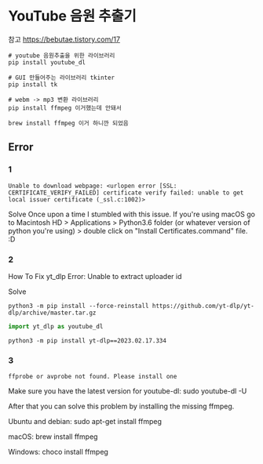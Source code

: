 # YouTube 음원 추출기
참고
https://bebutae.tistory.com/17


~~~ shell
# youtube 음원추출을 위한 라이브러리
pip install youtube_dl

# GUI 만들어주는 라이브러리 tkinter
pip install tk

# webm -> mp3 변환 라이브러리
pip install ffmpeg 이거했는데 안돼서

brew install ffmpeg 이거 하니깐 되었음
~~~





## Error

### 1
~~~ log
Unable to download webpage: <urlopen error [SSL: CERTIFICATE_VERIFY_FAILED] certificate verify failed: unable to get local issuer certificate (_ssl.c:1002)>
~~~

Solve
Once upon a time I stumbled with this issue. If you're using macOS go to Macintosh HD > Applications > Python3.6 folder (or whatever version of python you're using) > double click on "Install Certificates.command" file. :D

### 2
How To Fix yt_dlp Error: Unable to extract uploader id

Solve
~~~ shell
python3 -m pip install --force-reinstall https://github.com/yt-dlp/yt-dlp/archive/master.tar.gz
~~~

~~~ python
import yt_dlp as youtube_dl
~~~

~~~ shell
python3 -m pip install yt-dlp==2023.02.17.334
~~~ 

### 3 
~~~ log
ffprobe or avprobe not found. Please install one
~~~

Make sure you have the latest version for youtube-dl:
sudo youtube-dl -U

After that you can solve this problem by installing the missing ffmpeg.

Ubuntu and debian:
sudo apt-get install ffmpeg

macOS:
brew install ffmpeg

Windows:
choco install ffmpeg